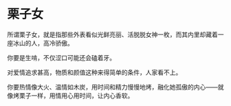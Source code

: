 # 栗子女

所谓栗子女，就是指那些外表看似光鲜亮丽、活脱脱女神一枚，而其内里却藏着一座冰山的人，高冷骄傲。 

你要是生啃，不仅涩口可能还会磕着牙。 

对爱情追求甚高，物质和颜值这种来得简单的条件，人家看不上。 

你要热情像大火、温情如木炭，用时间和精力慢慢地烤，融化她孤傲的内心——就像烤栗子一样，用情用心用时间，让内心香软。